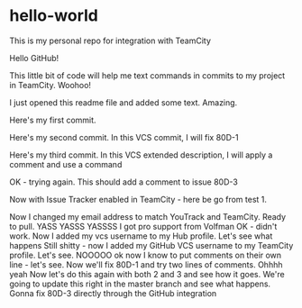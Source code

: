 # hello-world
This is my personal repo for integration with TeamCity

Hello GitHub!

This little bit of code will help me text commands in commits to my project in TeamCity. Woohoo!

I just opened this readme file and added some text. Amazing.


Here's my first commit.

Here's my second commit. In this VCS commit, I will fix 80D-1

Here's my third commit. In this VCS extended description, I will apply a comment and use a command

OK - trying again. This should add a comment to issue 80D-3

Now with Issue Tracker enabled in TeamCity - here be go from test 1.

Now I changed my email address to match YouTrack and TeamCity. Ready to pull.
YASS YASSS YASSSS I got pro support from Volfman
OK - didn't work. Now I added my vcs username to my Hub profile. Let's see what happens
Still shitty - now I added my GitHub VCS username to my TeamCity profile. Let's see.
NOOOOO ok now I know to put comments on their own line - let's see.
Now we'll fix 80D-1 and try two lines of comments. Ohhhh yeah
Now let's do this again with both 2 and 3 and see how it goes.
We're going to update this right in the master branch and see what happens.
Gonna fix 80D-3 directly through the GitHub integration
